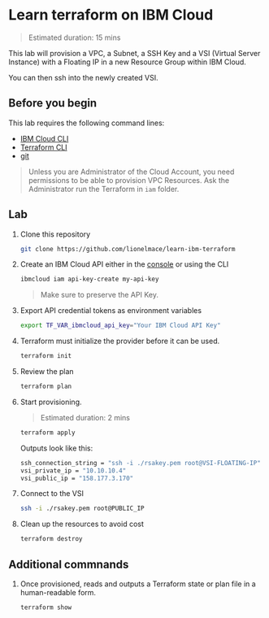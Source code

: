 # Learn terraform on IBM Cloud

> Estimated duration: 15 mins

This lab will provision a VPC, a Subnet, a SSH Key and a VSI (Virtual Server Instance) with a Floating IP in a new Resource Group within IBM Cloud.

You can then ssh into the newly created VSI.

## Before you begin

This lab requires the following command lines:

* [IBM Cloud CLI](https://github.com/IBM-Cloud/ibm-cloud-cli-release/releases)
* [Terraform CLI](https://developer.hashicorp.com/terraform/downloads)
* [git](https://git-scm.com/book/en/v2/Getting-Started-Installing-Git)

> Unless you are Administrator of the Cloud Account, you need permissions to be able to provision VPC Resources. Ask the Administrator run the Terraform in `iam` folder.

## Lab

1. Clone this repository

    ```sh
    git clone https://github.com/lionelmace/learn-ibm-terraform
    ```

1. Create an IBM Cloud API either in the [console](https://cloud.ibm.com/iam/apikeys) or using the CLI

    ```sh
    ibmcloud iam api-key-create my-api-key
    ```

    > Make sure to preserve the API Key.

1. Export API credential tokens as environment variables

    ```sh
    export TF_VAR_ibmcloud_api_key="Your IBM Cloud API Key"
    ```

1. Terraform must initialize the provider before it can be used.

    ```sh
    terraform init
    ```

1. Review the plan

    ```sh
    terraform plan
    ```

1. Start provisioning.

   > Estimated duration: 2 mins

    ```sh
    terraform apply
    ```

    Outputs look like this:

    ```sh
    ssh_connection_string = "ssh -i ./rsakey.pem root@VSI-FLOATING-IP"
    vsi_private_ip = "10.10.10.4"
    vsi_public_ip = "158.177.3.170"
    ```

2. Connect to the VSI

    ```sh
    ssh -i ./rsakey.pem root@PUBLIC_IP
    ```

3. Clean up the resources to avoid cost

    ```sh
    terraform destroy
    ```

## Additional commnands

1. Once provisioned, reads and outputs a Terraform state or plan file in a human-readable form.

    ```sh
    terraform show
    ```
